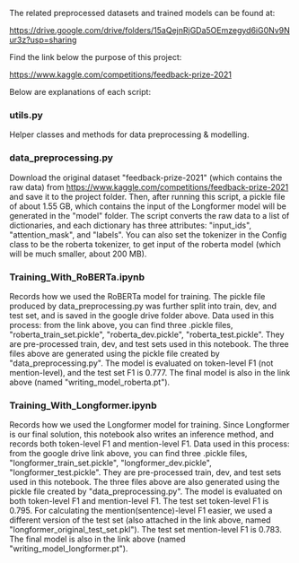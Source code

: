 The related preprocessed datasets and trained models can be found at: 

https://drive.google.com/drive/folders/15aQejnRjGDa5OEmzegyd6iG0Nv9Nur3z?usp=sharing

Find the link below the purpose of this project:

https://www.kaggle.com/competitions/feedback-prize-2021

Below are explanations of each script:

### utils.py
Helper classes and methods for data preprocessing & modelling.

### data_preprocessing.py
Download the original dataset "feedback-prize-2021" (which contains the raw data) from
https://www.kaggle.com/competitions/feedback-prize-2021
and save it to the project folder. Then, after running this script, a pickle file of about 1.55 GB, which 
contains the input of the Longformer model will be generated in the "model" folder. The script converts 
the raw data to a list of dictionaries, and each dictionary has three attributes: "input_ids", "attention_mask",
and "labels". You can also set the tokenizer in the Config class to be the roberta tokenizer, to get input of 
the roberta model (which will be much smaller, about 200 MB). 

### Training_With_RoBERTa.ipynb
Records how we used the RoBERTa model for training. 
The pickle file produced by data_preprocessing.py was further split into train, dev, and test set, and is saved in the google drive folder above.
Data used in this process: from the link above, you can find three .pickle files, "roberta_train_set.pickle", 
"roberta_dev.pickle", "roberta_test.pickle". They are pre-processed train, dev, and test sets used in this notebook.
The three files above are generated using the pickle file created by "data_preprocessing.py".
The model is evaluated on token-level F1 (not mention-level), and the test set F1 is 0.777. The final model is 
also in the link above (named "writing_model_roberta.pt").

### Training_With_Longformer.ipynb
Records how we used the Longformer model for training. Since Longformer is our final solution, this notebook also writes an inference method,
and records both token-level F1 and mention-level F1.
Data used in this process: from the google drive link above, you can find three .pickle files, "longformer_train_set.pickle", 
"longformer_dev.pickle", "longformer_test.pickle". They are pre-processed train, dev, and test sets used in this notebook.
The three files above are also generated using the pickle file created by "data_preprocessing.py".
The model is evaluated on both token-level F1 and mention-level F1. The test set token-level F1 is 0.795. For calculating
the mention(sentence)-level F1 easier, we used a different version of the test set (also attached in the link above, 
named "longformer_original_test_set.pkl"). The test set mention-level F1 is 0.783. The final model is also in the 
link above (named "writing_model_longformer.pt").
